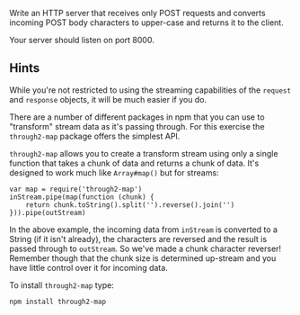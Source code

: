 Write an HTTP server that receives only POST requests and converts
incoming POST body characters to upper-case and returns it to the
client.

Your server should listen on port 8000.


## Hints

While you're not restricted to using the streaming capabilities of the
`request` and `response` objects, it will be much easier if you do.

There are a number of different packages in npm that you can use to "transform" stream data as it's passing through. For this exercise the `through2-map` package offers the simplest API.

`through2-map` allows you to create a transform stream using only a single function that takes a chunk of data and returns a chunk of data. It's designed to work much like `Array#map()` but for streams:

    var map = require('through2-map')
    inStream.pipe(map(function (chunk) {
        return chunk.toString().split('').reverse().join('')
    })).pipe(outStream)

In the above example, the incoming data from `inStream` is converted
to a String (if it isn't already), the characters are reversed and the
result is passed through to `outStream`. So we've made a chunk
character reverser! Remember though that the chunk size is determined
up-stream and you have little control over it for incoming data.

To install `through2-map` type:

    npm install through2-map
